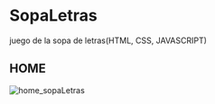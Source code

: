 # SopaLetras
juego de la sopa de letras(HTML, CSS, JAVASCRIPT)


## HOME
![home_sopaLetras](https://user-images.githubusercontent.com/22172238/67593701-6498d180-f728-11e9-8ada-98a6ef639879.jpg)
